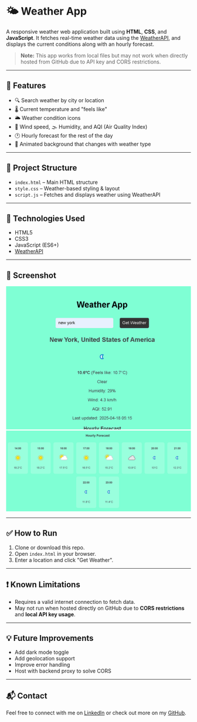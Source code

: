 # 🌤️ Weather App

A responsive weather web application built using **HTML**, **CSS**, and **JavaScript**. It fetches real-time weather data using the [WeatherAPI](https://www.weatherapi.com/), and displays the current conditions along with an hourly forecast.

> **Note:** This app works from local files but may not work when directly hosted from GitHub due to API key and CORS restrictions.

---

## 🚀 Features

- 🔍 Search weather by city or location
- 🌡️ Current temperature and "feels like"
- 🌥️ Weather condition icons
- 💨 Wind speed, 🌫️ Humidity, and AQI (Air Quality Index)
- 🕐 Hourly forecast for the rest of the day
- 🎨 Animated background that changes with weather type

---

## 📁 Project Structure

- `index.html` – Main HTML structure
- `style.css` – Weather-based styling & layout
- `script.js` – Fetches and displays weather using WeatherAPI

---

## 🔧 Technologies Used

- HTML5
- CSS3
- JavaScript (ES6+)
- [WeatherAPI](https://www.weatherapi.com/)

---

## 📸 Screenshot

![Image_1](Screenshot/Image_1.png)
![Image_2](Screenshot/image_2.png)

---

## ✅ How to Run

1. Clone or download this repo.
2. Open `index.html` in your browser.
3. Enter a location and click "Get Weather".

---

## ❗ Known Limitations

- Requires a valid internet connection to fetch data.
- May not run when hosted directly on GitHub due to **CORS restrictions** and **local API key usage**.

---

## 💡 Future Improvements

- Add dark mode toggle
- Add geolocation support
- Improve error handling
- Host with backend proxy to solve CORS

---

## 📬 Contact

Feel free to connect with me on <a href="https://www.linkedin.com/in/kundan-tarafdar-9b53151b7/" target="_blank">LinkedIn</a>
or check out more on my <a href="https://github.com/kundanTarafdar04" target="_blank">GitHub</a>.
